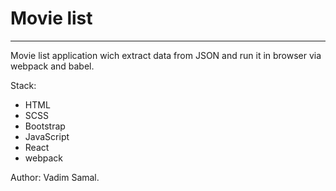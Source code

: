 # Movie list
---
Movie list application wich extract data from JSON and run it in browser via webpack and babel.

Stack:
- HTML
- SCSS
- Bootstrap
- JavaScript
- React
- webpack

Author: Vadim Samal.
